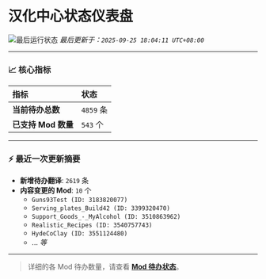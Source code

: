 # 汉化中心状态仪表盘

![最后运行状态](https://img.shields.io/badge/Last%20Run-Success-green)
*最后更新于：`2025-09-25 18:04:11 UTC+08:00`*

---

### 📈 **核心指标**

| 指标 | 状态 |
| :--- | :--- |
| **当前待办总数** | ``4859`` 条 |
| **已支持 Mod 数量** | ``543`` 个 |

---

### ⚡ **最近一次更新摘要**

*   **新增待办翻译**: `2619` 条
*   **内容变更的 Mod**: `10` 个
    *   `Guns93Test (ID: 3183820077)`
    *   `Serving_plates_Build42 (ID: 3399320470)`
    *   `Support_Goods_-_MyAlcohol (ID: 3510863962)`
    *   `Realistic_Recipes (ID: 3540757743)`
    *   `HydeCoClay (ID: 3551124480)`
    *   ... *等*

---

> 详细的各 Mod 待办数量，请查看 [**Mod 待办状态**](MOD_TODO_STATUS.md)。
